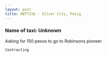 ```yaml
---
layout: post
title: ABT7316 - Silver City, Pasig
---
```


### Name of taxi: Unknown

Asking for 150 pesos to go to Robinsons pioneer

```Contracting```
